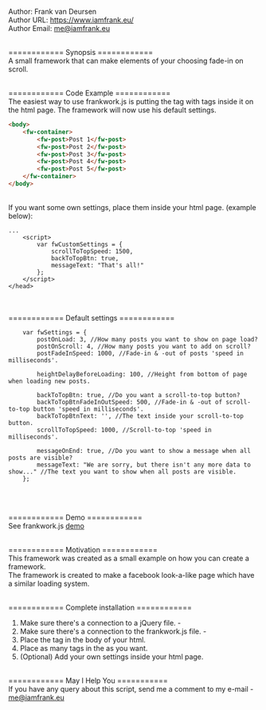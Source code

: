 Author: Frank van Deursen<br>
Author URL: https://www.iamfrank.eu/<br>
Author Email: me@iamfrank.eu<br>
<br>

============ Synopsis ============<br>
A small framework that can make elements of your choosing fade-in on scroll.
<br><br>

============ Code Example ============<br>
The easiest way to use frankwork.js is putting the <fw-container> tag with <fw-post> tags inside it on the html page. The framework will now use his default settings.
<br>
```html
<body>
    <fw-container>
        <fw-post>Post 1</fw-post>
        <fw-post>Post 2</fw-post>
        <fw-post>Post 3</fw-post>
        <fw-post>Post 4</fw-post>
        <fw-post>Post 5</fw-post>
    </fw-container>
</body>
```
<br>
If you want some own settings, place them inside your html page. (example below):<br>

```
...
    <script>
        var fwCustomSettings = {
            scrollToTopSpeed: 1500,
            backToTopBtn: true,
            messageText: "That's all!"
        };
    </script>
</head>
```

<br>
<br>
============ Default settings ============

```
    var fwSettings = {
        postOnLoad: 3, //How many posts you want to show on page load?
        postOnScroll: 4, //How many posts you want to add on scroll?
        postFadeInSpeed: 1000, //Fade-in & -out of posts 'speed in milliseconds'.

        heightDelayBeforeLoading: 100, //Height from bottom of page when loading new posts.

        backToTopBtn: true, //Do you want a scroll-to-top button?
        backToTopBtnFadeInOutSpeed: 500, //Fade-in & -out of scroll-to-top button 'speed in milliseconds'.
        backToTopBtnText: '', //The text inside your scroll-to-top button.
        scrollToTopSpeed: 1000, //Scroll-to-top 'speed in milliseconds'.

        messageOnEnd: true, //Do you want to show a message when all posts are visible?
        messageText: "We are sorry, but there isn't any more data to show..." //The text you want to show when all posts are visible.
    };
```

<br><br>

============ Demo ============<br>
See frankwork.js [demo](http://frankworks.frankbook.nl)
<br><br>   
   
============ Motivation ============<br>
This framework was created as a small example on how you can create a framework.<br>
The framework is created to make a facebook look-a-like page which have a similar loading system.
<br><br>  
    
============ Complete installation ============<br>
1.  Make sure there's a connection to a jQuery file. - <script src="https://ajax.googleapis.com/ajax/libs/jquery/2.2.0/jquery.min.js"></script><br>
2.  Make sure there's a connection to the frankwork.js file. - <script src="frankwork.js"></script><br>
3.  Place the <fw-container> tag in the body of your html.<br>
4.  Place as many <fw-post> tags in the <fw-container> as you want.<br>
5.  (Optional) Add your own settings inside your html page.
<br><br>


============ May I Help You ===========<br>
If you have any query about this script, send me a comment to my e-mail - me@iamfrank.eu
